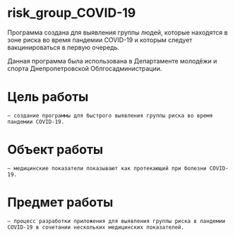 # risk_group_COVID-19

Программа создана для выявления группы людей, которые находятся в зоне риска во время пандемии COVID-19
и которым следует вакцинироваться в первую очередь.

Данная программа была использована в Департаменте молодёжи и спорта Днепропетровской Облгосадминистрации.


# Цель работы
    – создание программы для быстрого выявления группы риска во время пандемии COVID-19.

# Объект работы
    – медицинские показатели показывают как протекающий при болезни COVID-19.

# Предмет работы
    – процесс разработки приложения для выявления группы риска в пандемии COVID-19 в сочетании нескольких медицинских показателей.
